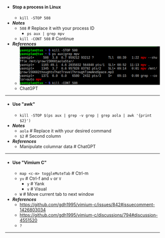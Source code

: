 - #### Stop a process in Linux
    - `kill -STOP 508`
- ***Notes***
    - `508` # Replace it with your process ID
        - `ps aux | grep mpv`
    - `kill -CONT 508` # Continue
- ***References***
    - ![2023-06-04_09-21.png](../assets/2023-06-04_09-21.png)
    - ChatGPT
- ---
- #### Use "awk"
    - `kill -STOP $(ps aux | grep -v grep | grep aola | awk '{print $2}')`
- ***Notes***
    - `aola` # Replace it with your desired command
    - `$2` # Second column
- ***References***
    - Manipulate columnar data # ChatGPT
- ---
- #### Use "Vimium C"
    - `map <c-m> toggleMuteTab` # Ctrl-m
    - `yv` # Ctrl-f and `v` or `V`
        - `y` # Yank
        - `v` # Visual
    - `W` # Move current tab to next window
- ***References***
    - https://github.com/gdh1995/vimium-c/issues/842#issuecomment-1426803034
    - https://github.com/gdh1995/vimium-c/discussions/794#discussion-4551520
    - `?`
- ---
